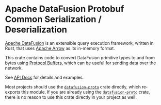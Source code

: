 <!---
  Licensed to the Apache Software Foundation (ASF) under one
  or more contributor license agreements.  See the NOTICE file
  distributed with this work for additional information
  regarding copyright ownership.  The ASF licenses this file
  to you under the Apache License, Version 2.0 (the
  "License"); you may not use this file except in compliance
  with the License.  You may obtain a copy of the License at

    http://www.apache.org/licenses/LICENSE-2.0

  Unless required by applicable law or agreed to in writing,
  software distributed under the License is distributed on an
  "AS IS" BASIS, WITHOUT WARRANTIES OR CONDITIONS OF ANY
  KIND, either express or implied.  See the License for the
  specific language governing permissions and limitations
  under the License.
-->

# Apache DataFusion Protobuf Common Serialization / Deserialization

[Apache DataFusion] is an extensible query execution framework, written in Rust, that uses [Apache Arrow] as its in-memory format.

This crate contains code to convert DataFusion primitive types to and from
bytes using [Protocol Buffers], which can be useful for sending data over the network.

See [API Docs] for details and examples.

Most projects should use the [`datafusion-proto`] crate directly, which re-exports
this module. If you are already using the [`datafusion-proto`] crate, there is no
reason to use this crate directly in your project as well.

[apache arrow]: https://arrow.apache.org/
[apache datafusion]: https://datafusion.apache.org/
[protocol buffers]: https://protobuf.dev/
[`datafusion-proto`]: https://crates.io/crates/datafusion-proto
[api docs]: http://docs.rs/datafusion-proto/latest
